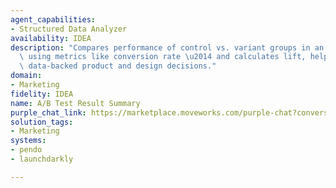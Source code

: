 ```yaml
---
agent_capabilities:
- Structured Data Analyzer
availability: IDEA
description: "Compares performance of control vs. variant groups in an A/B test \u2014\
  \ using metrics like conversion rate \u2014 and calculates lift, helping teams make\
  \ data-backed product and design decisions."
domain:
- Marketing
fidelity: IDEA
name: A/B Test Result Summary
purple_chat_link: https://marketplace.moveworks.com/purple-chat?conversation=%7B%22messages%22%3A%5B%7B%22parts%22%3A%5B%7B%22richText%22%3A%22%3Cp+xmlns%3D%5C%22http%3A%2F%2Fwww.w3.org%2F1999%2Fxhtml%5C%22%3EWhat+were+the+results+of+the+A%2FB+test+on+the+homepage+redesign%3F+Did+the+new+version+lead+to+more+sign-ups%3F%3C%2Fp%3E%22%7D%5D%2C%22role%22%3A%22user%22%7D%2C%7B%22parts%22%3A%5B%7B%22richText%22%3A%22%3Cp%3EI+found+a+few+A%2FB+tests+related+to+%27homepage+redesign%27.+Which+one+are+you+referring+to%3F%3C%2Fp%3E%3Cp%3E1.+Homepage+Redesign+Q2+2024%3C%2Fp%3E%3Cp%3E2.+Homepage+CTA+Button+Color+Test%3C%2Fp%3E%22%7D%5D%2C%22role%22%3A%22assistant%22%7D%2C%7B%22parts%22%3A%5B%7B%22richText%22%3A%22%3Cp%3EFirst+one%3C%2Fp%3E%22%7D%5D%2C%22role%22%3A%22user%22%7D%2C%7B%22parts%22%3A%5B%7B%22reasoningSteps%22%3A%5B%7B%22richText%22%3A%22%3Cp+xmlns%3D%5C%22http%3A%2F%2Fwww.w3.org%2F1999%2Fxhtml%5C%22%3EFound+feature+flag+%3Cb%3Ehomepage-redesign-q2-2024%3C%2Fb%3E+in+%3Cb%3ELaunchDarkly%3C%2Fb%3E%3C%2Fp%3E%22%2C%22status%22%3A%22success%22%7D%2C%7B%22richText%22%3A%22%3Cp+xmlns%3D%5C%22http%3A%2F%2Fwww.w3.org%2F1999%2Fxhtml%5C%22%3EFetching+user+cohorts+and+sign-up+events+from+%3Cb%3EPendo%3C%2Fb%3E%3C%2Fp%3E%22%2C%22status%22%3A%22success%22%7D%2C%7B%22richText%22%3A%22%3Cp+xmlns%3D%5C%22http%3A%2F%2Fwww.w3.org%2F1999%2Fxhtml%5C%22%3EGenerating+Python+script+to+compare+conversion+rates%3C%2Fp%3E%22%2C%22status%22%3A%22success%22%7D%2C%7B%22richText%22%3A%22%3Cp+xmlns%3D%5C%22http%3A%2F%2Fwww.w3.org%2F1999%2Fxhtml%5C%22%3EAnalyzing+results...%3C%2Fp%3E%22%2C%22status%22%3A%22pending%22%7D%5D%7D%2C%7B%22apiBlock%22%3A%7B%22code%22%3A%22%7B%5Cn++%5C%22script%5C%22%3A+%5C%22import+pandas+as+pd%5C%5Cnfrom+scipy+import+stats%5C%5Cn%5C%5Cn%23+Step+1%3A+Get+data+from+previous+actions%5C%5Cn%23+This+data+is+passed+from+the+Pendo+and+LaunchDarkly+API+calls%5C%5Cnlaunchdarkly_flag_data+%3D+actions.launchdarkly_1.get_feature_flag_details.response%5C%5Cnpendo_events_data+%3D+actions.pendo_1.get_events.response%5C%5Cn%5C%5Cn%23+Step+2%3A+Create+DataFrames+from+the+retrieved+data%5C%5Cncontrol_users+%3D+pd.DataFrame%28launchdarkly_flag_data.body.users.control_group%29%5C%5Cnvariant_users+%3D+pd.DataFrame%28launchdarkly_flag_data.body.users.variant_group%29%5C%5Cnsignup_events+%3D+pd.DataFrame%28pendo_events_data.body.events.signups%29%5C%5Cn%5C%5Cn%23+Step+3%3A+Calculate+conversion+rates%5C%5Cncontrol_conversions+%3D+len%28pd.merge%28control_users%2C+signup_events%2C+on%3D%27user_id%27%29%29%5C%5Cnvariant_conversions+%3D+len%28pd.merge%28variant_users%2C+signup_events%2C+on%3D%27user_id%27%29%29%5C%5Cn%5C%5Cncontrol_total+%3D+len%28control_users%29%5C%5Cnvariant_total+%3D+len%28variant_users%29%5C%5Cn%5C%5Cncontrol_rate+%3D+control_conversions+%2F+control_total%5C%5Cnvariant_rate+%3D+variant_conversions+%2F+variant_total%5C%5Cn%5C%5Cn%23+Step+4%3A+Calculate+lift+and+confidence%5C%5Cnlift+%3D+%28%28variant_rate+-+control_rate%29+%2F+control_rate%29%5C%5Cn%5C%5Cnconversions+%3D+%5Bcontrol_conversions%2C+variant_conversions%5D%5C%5Cntotals+%3D+%5Bcontrol_total%2C+variant_total%5D%5C%5Cn_chi2%2C+p_value%2C+_dof%2C+_expected+%3D+stats.chi2_contingency%28%5Bconversions%2C+totals%5D%29%5C%5Cnconfidence+%3D+1+-+p_value%5C%5Cn%5C%5Cn%23+Step+5%3A+Return+results+as+a+JSON+object%5C%5Cnresults+%3D+%7B%5C%5Cn++%27control_rate%27%3A+f%27%7Bcontrol_rate%3A.4f%7D%27%2C%5C%5Cn++%27variant_rate%27%3A+f%27%7Bvariant_rate%3A.4f%7D%27%2C%5C%5Cn++%27lift%27%3A+f%27%7Blift%3A.3f%7D%27%2C%5C%5Cn++%27confidence%27%3A+f%27%7Bconfidence%3A.2f%7D%27%5C%5Cn%7D%5C%5Cn%5C%5Cnprint%28results%29%5C%22%5Cn%7D%22%2C%22caption%22%3A%22This+script+was+generated+to+analyze+the+A%2FB+test+results+by+comparing+user+cohorts+from+Pendo+against+the+feature+flag+data+from+LaunchDarkly.%22%2C%22connectorName%22%3A%22python%22%2C%22title%22%3A%22Generated+Python+Script%22%7D%7D%2C%7B%22richText%22%3A%22%3Cp+xmlns%3D%5C%22http%3A%2F%2Fwww.w3.org%2F1999%2Fxhtml%5C%22%3EThe+new+homepage+design+resulted+in+a+%3Cb%3E15.7%25+lift%3C%2Fb%3E+in+user+sign-ups.+Here+are+the+details+of+the+A%2FB+test%3A%3C%2Fp%3E%3Cul+xmlns%3D%5C%22http%3A%2F%2Fwww.w3.org%2F1999%2Fxhtml%5C%22%3E%3Cli%3E%3Cb%3EControl+Conversion+Rate%3A%3C%2Fb%3E+5.20%25%3C%2Fli%3E%3Cli%3E%3Cb%3EVariant+Conversion+Rate%3A%3C%2Fb%3E+6.02%25%3C%2Fli%3E%3Cli%3E%3Cb%3ELift%3A%3C%2Fb%3E+%2B15.7%25%3C%2Fli%3E%3Cli%3E%3Cb%3EConfidence%3A%3C%2Fb%3E+98%25%3C%2Fli%3E%3C%2Ful%3E%22%7D%2C%7B%22citations%22%3A%5B%7B%22citationTitle%22%3A%22homepage-redesign-q2-2024%22%2C%22connectorName%22%3A%22launchdarkly%22%7D%5D%7D%5D%2C%22role%22%3A%22assistant%22%2C%22showFeedbackTray%22%3Atrue%7D%5D%7D
solution_tags:
- Marketing
systems:
- pendo
- launchdarkly

---
```

